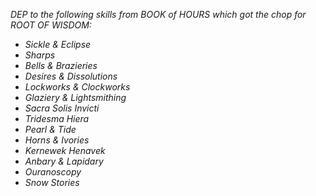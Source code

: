 *DEP to the following skills from BOOK of HOURS which got the chop for ROOT OF WISDOM:*
- *Sickle & Eclipse*
- *Sharps*
- *Bells & Brazieries*
- *Desires & Dissolutions*
- *Lockworks & Clockworks*
- *Glaziery & Lightsmithing*
- *Sacra Solis Invicti*
- *Tridesma Hiera*
- *Pearl & Tide*
- *Horns & Ivories*
- *Kernewek Henavek*
- *Anbary & Lapidary*
- *Ouranoscopy*
- *Snow Stories*